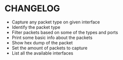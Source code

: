 # CHANGELOG
- Capture any packet type on given interface
- Identify the packet type
- Filter packets based on some of the types and ports
- Print some basic info about the packets
- Show hex dump of the packet
- Set the amount of packets to capture
- List all the available interfaces
